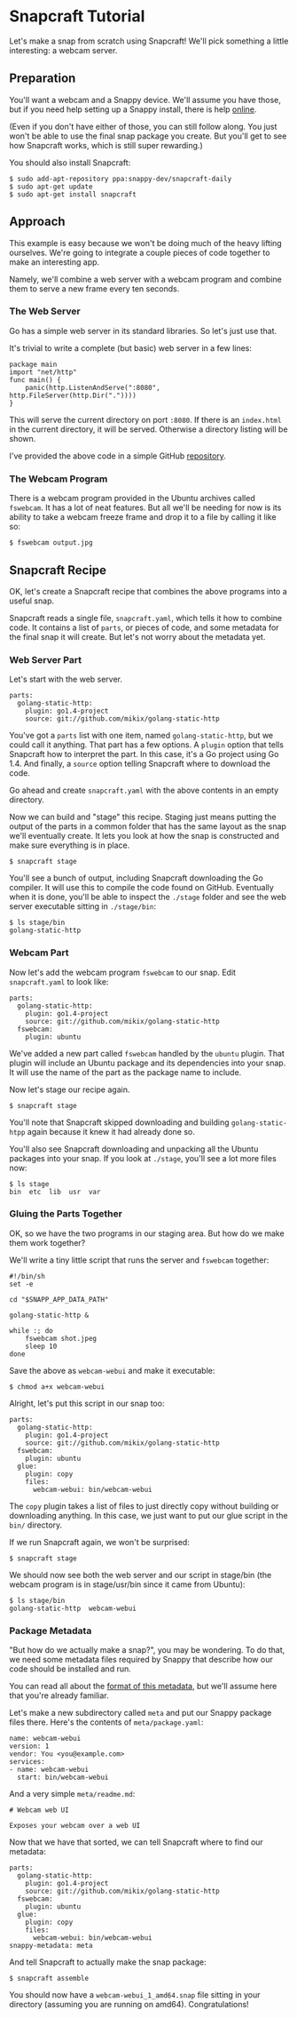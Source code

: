 # Snapcraft Tutorial

Let's make a snap from scratch using Snapcraft! We'll pick something a little
interesting: a webcam server.

## Preparation

You'll want a webcam and a Snappy device. We'll assume you have those,
but if you need help setting up a Snappy install, there is help
[online](https://developer.ubuntu.com/en/snappy/start/).

(Even if you don't have either of those, you can still follow along. You just
won't be able to use the final snap package you create. But you'll get to see
how Snapcraft works, which is still super rewarding.)

You should also install Snapcraft:

    $ sudo add-apt-repository ppa:snappy-dev/snapcraft-daily
    $ sudo apt-get update
    $ sudo apt-get install snapcraft

## Approach

This example is easy because we won't be doing much of the heavy lifting
ourselves. We're going to integrate a couple pieces of code together to make
an interesting app.

Namely, we'll combine a web server with a webcam program and combine
them to serve a new frame every ten seconds.

### The Web Server

Go has a simple web server in its standard libraries. So let's just use that.

It's trivial to write a complete (but basic) web server in a few lines:

    package main
    import "net/http"
    func main() {
        panic(http.ListenAndServe(":8080", http.FileServer(http.Dir("."))))
    }

This will serve the current directory on port `:8080`. If there is an 
`index.html` in the current directory, it will be served. Otherwise a 
directory listing will be shown.

I've provided the above code in a simple GitHub
[repository](https://github.com/mikix/golang-static-http).

### The Webcam Program

There is a webcam program provided in the Ubuntu archives called `fswebcam`.
It has a lot of neat features. But all we'll be needing for now is its ability
to take a webcam freeze frame and drop it to a file by calling it like so:

    $ fswebcam output.jpg

## Snapcraft Recipe

OK, let's create a Snapcraft recipe that combines the above programs into a
useful snap.

Snapcraft reads a single file, `snapcraft.yaml`, which tells it how to combine
code. It contains a list of `parts`, or pieces of code, and some metadata for
the final snap it will create. But let's not worry about the metadata yet.

### Web Server Part

Let's start with the web server.

    parts:
      golang-static-http:
        plugin: go1.4-project
        source: git://github.com/mikix/golang-static-http

You've got a `parts` list with one item, named `golang-static-http`, but we
could call it anything. That part has a few options. A `plugin` option that
tells Snapcraft how to interpret the part. In this case, it's a Go project
using Go 1.4. And finally, a `source` option telling Snapcraft where to
download the code.

Go ahead and create `snapcraft.yaml` with the above contents in an empty
directory.

Now we can build and "stage" this recipe. Staging just means putting the output
of the parts in a common folder that has the same layout as the snap we'll
eventually create. It lets you look at how the snap is constructed and make
sure everything is in place.

    $ snapcraft stage

You'll see a bunch of output, including Snapcraft downloading the Go compiler.
It will use this to compile the code found on GitHub. Eventually when it is
done, you'll be able to inspect the `./stage` folder and see the web server
executable sitting in `./stage/bin`:

    $ ls stage/bin
    golang-static-http

### Webcam Part

Now let's add the webcam program `fswebcam` to our snap. Edit `snapcraft.yaml`
to look like:

    parts:
      golang-static-http:
        plugin: go1.4-project
        source: git://github.com/mikix/golang-static-http
      fswebcam:
        plugin: ubuntu

We've added a new part called `fswebcam` handled by the `ubuntu` plugin. That
plugin will include an Ubuntu package and its dependencies into your snap. It
will use the name of the part as the package name to include.

Now let's stage our recipe again.

    $ snapcraft stage

You'll note that Snapcraft skipped downloading and building 
`golang-static-htpp` again because it knew it had already done so.

You'll also see Snapcraft downloading and unpacking all the Ubuntu packages
into your snap. If you look at `./stage`, you'll see a lot more files now:

    $ ls stage
    bin  etc  lib  usr  var

### Gluing the Parts Together

OK, so we have the two programs in our staging area. But how do we make them
work together?

We'll write a tiny little script that runs the server and `fswebcam` together:

    #!/bin/sh
    set -e

    cd "$SNAPP_APP_DATA_PATH"

    golang-static-http &

    while :; do
        fswebcam shot.jpeg
        sleep 10
    done

Save the above as `webcam-webui` and make it executable:

    $ chmod a+x webcam-webui

Alright, let's put this script in our snap too:

    parts:
      golang-static-http:
        plugin: go1.4-project
        source: git://github.com/mikix/golang-static-http
      fswebcam:
        plugin: ubuntu
      glue:
        plugin: copy
        files:
          webcam-webui: bin/webcam-webui

The `copy` plugin takes a list of files to just directly copy without building
or downloading anything. In this case, we just want to put our glue script in
the `bin/` directory.

If we run Snapcraft again, we won't be surprised:

    $ snapcraft stage

We should now see both the web server and our script in stage/bin (the webcam
program is in stage/usr/bin since it came from Ubuntu):

    $ ls stage/bin
    golang-static-http  webcam-webui

### Package Metadata

"But how do we actually make a snap?", you may be wondering. To do that, we
need some metadata files required by Snappy that describe how our code should
be installed and run.

You can read all about the [format of this metadata](https://developer.ubuntu.com/en/snappy/guides/packaging-format-apps/),
but we'll assume here that you're already familiar.

Let's make a new subdirectory called `meta` and put our Snappy package files
there. Here's the contents of `meta/package.yaml`:

    name: webcam-webui
    version: 1
    vendor: You <you@example.com>
    services:
    - name: webcam-webui
      start: bin/webcam-webui

And a very simple `meta/readme.md`:

    # Webcam web UI

    Exposes your webcam over a web UI

Now that we have that sorted, we can tell Snapcraft where to find our metadata:

    parts:
      golang-static-http:
        plugin: go1.4-project
        source: git://github.com/mikix/golang-static-http
      fswebcam:
        plugin: ubuntu
      glue:
        plugin: copy
        files:
          webcam-webui: bin/webcam-webui
    snappy-metadata: meta

And tell Snapcraft to actually make the snap package:

    $ snapcraft assemble

You should now have a `webcam-webui_1_amd64.snap` file sitting in your
directory (assuming you are running on amd64). Congratulations!
